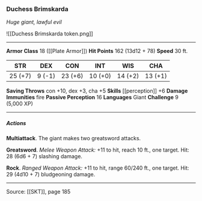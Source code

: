 ### Duchess Brimskarda
_Huge giant, lawful evil_

![[Duchess Brimskarda token.png]]


---

**Armor Class** 18 ([[Plate Armor]])
**Hit Points** 162 (13d12 + 78)
**Speed** 30 ft.

| STR     | DEX     | CON     | INT     | WIS     | CHA     |
|---------|---------|---------|---------|---------|---------|
| 25 (+7) | 9 (-1) | 23 (+6) | 10 (+0) | 14 (+2) | 13 (+1) |

**Saving Throws** con +10, dex +3, cha +5
**Skills** [[perception]] +6
**Damage Immunities** fire
**Passive Perception** 16
**Languages** Giant
**Challenge** 9 (5,000 XP)

---

##### Actions
**Multiattack**. The giant makes two greatsword attacks.

**Greatsword**. _Melee Weapon Attack:_ +11 to hit, reach 10 ft., one target. Hit: 28 (6d6 + 7) slashing damage.

**Rock**. _Ranged Weapon Attack:_ +11 to hit, range 60/240 ft., one target. Hit: 29 (4d10 + 7) bludgeoning damage.


---

Source: [[SKT]], page 185